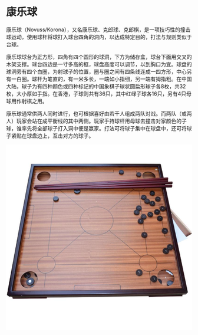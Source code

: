 # 康乐球

康乐球（Novuss/Korona），又名康乐球、克郎球、克郎棋，是一项技巧性的撞击球运动，使用球杆将球打入球台四角的洞内，以达成特定目的，打法与规则类似于台球。

康乐球球台为正方形，四角有四个圆形的球洞，下方为储存盒，球台下面用交叉的木架支撑。球台四边是一寸多高的框，球盘高度可以调节，以到胸口为宜。球盘的球洞旁有四个白圈，为射球子的位置，圈与圈之间有四条线连成一四方形，中心另有一白圈。球杆为笔直的，有一米多长，一端如小指细，另一端有拇指粗。在中国大陆，球子为有四种颜色或四种标记的中国象棋子球状圆扁形球子各8枚，共32枚，大小厚如手指。在香港，子球则共有36只，其中红绿子球各16只，另有4只母球用作射棋之用。

康乐球通常供两人同时进行，也可根据喜好由若干人组成两队对战。而两队（或两人）玩家会站在成平衡线的其中两侧。玩家手持球杆用母球去撞击对家颜色的子球，谁率先将全部球子打入洞中便是赢家。打法可将球子集中在球盘中，还可将球子紧贴在球盘边上，互击对方的球子。

![](../img/korona.png)
